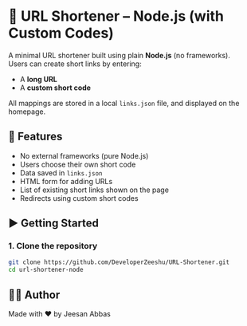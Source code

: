 # 🔗 URL Shortener – Node.js (with Custom Codes)

A minimal URL shortener built using plain **Node.js** (no frameworks).  
Users can create short links by entering:
- A **long URL**
- A **custom short code**

All mappings are stored in a local `links.json` file, and displayed on the homepage.

## 🚀 Features
- No external frameworks (pure Node.js)
- Users choose their own short code
- Data saved in `links.json`
- HTML form for adding URLs
- List of existing short links shown on the page
- Redirects using custom short codes

## ▶️ Getting Started

### 1. Clone the repository
```bash
git clone https://github.com/DeveloperZeeshu/URL-Shortener.git
cd url-shortener-node
```

## 🙋‍♂️ Author
Made with ❤️ by Jeesan Abbas

